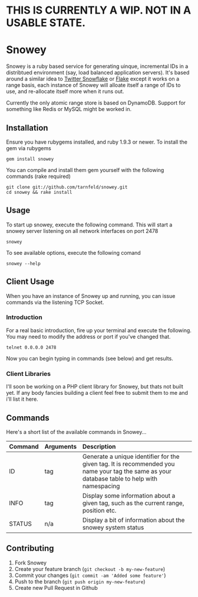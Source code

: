 # THIS IS CURRENTLY A WIP. NOT IN A USABLE STATE.

# Snowey

Snowey is a ruby based service for generating uinque, incremental IDs in a distribtued environment (say, load balanced application servers). It's based around a similar idea to [Twitter Snowflake](http://github.com/twitter/snowflake) or [Flake](http://github.com/boundary/flake) except it works on a range basis, each instance of Snowey will alloate itself a range of IDs to use, and re-allocate itself more when it runs out.

Currently the only atomic range store is based on DynamoDB. Support for something like Redis or MySQL might be worked in.

## Installation

Ensure you have rubygems installed, and ruby 1.9.3 or newer. To install the gem via rubygems

    gem install snowey

You can compile and install them gem yourself with the following commands (rake required)

    git clone git://github.com/tarnfeld/snowey.git
    cd snowey && rake install

## Usage

To start up snowey, execute the following command. This will start a snowey server listening on all network interfaces on port 2478

    snowey

To see available options, execute the following comand

    snowey --help

## Client Usage

When you have an instance of Snowey up and running, you can issue commands via the listening TCP Socket.

### Introduction

For a real basic introduction, fire up your terminal and execute the following. You may need to modify the address or port if you've changed that.

    telnet 0.0.0.0 2478

Now you can begin typing in commands (see below) and get results.

### Client Libraries

I'll soon be working on a PHP client library for Snowey, but thats not built yet. If any body fancies building a client feel free to submit them to me and i'll list it here.

## Commands

Here's a short list of the available commands in Snowey...

|Command|Arguments|Description|
|:------|:--------|:----------|
|ID|tag|Generate a unique identifier for the given tag. It is recommended you name your tag the same as your database table to help with namespacing|
|INFO|tag|Display some information about a given tag, such as the current range, position etc.|
|STATUS|n/a|Display a bit of information about the snowey system status|

## Contributing

1. Fork Snowey
2. Create your feature branch (`git checkout -b my-new-feature`)
3. Commit your changes (`git commit -am 'Added some feature'`)
4. Push to the branch (`git push origin my-new-feature`)
5. Create new Pull Request in Github
